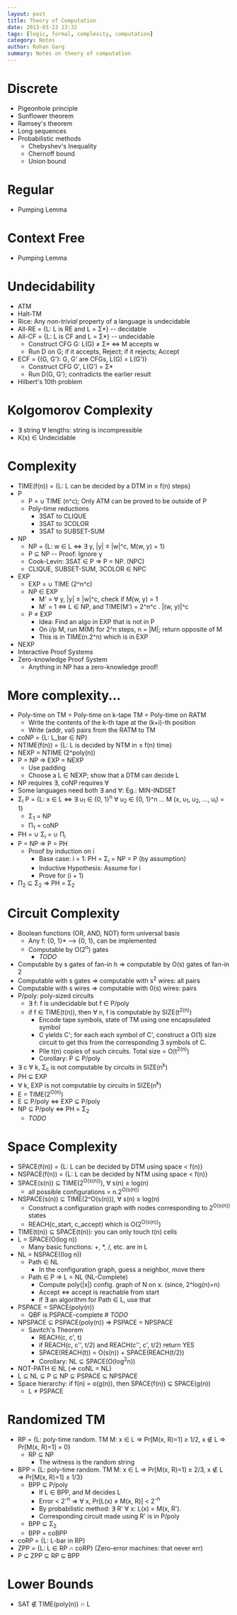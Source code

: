 ```yaml
---
layout: post
title: Theory of Computation
date: 2013-03-23 23:32
tags: [logic, formal, complexity, computation]
category: Notes
author: Rohan Garg
summary: Notes on theory of computation
---
```


Discrete
==============================
  - Pigeonhole principle
  - Sunflower theorem
  - Ramsey's theorem
  - Long sequences
  - Probabilistic methods
    + Chebyshev's Inequality
    + Chernoff bound
    + Union bound

Regular
==============================
  - Pumping Lemma

Context Free
==============================
  - Pumping Lemma

Undecidability
==============================
  - ATM
  - Halt-TM
  - Rice: Any _non-trivial_ property of a language is undecidable
  - All-RE = {L: L is RE and L = &Sigma;\*} -- decidable
  - All-CF = {L: L is CF and L = &Sigma;\*} -- undecidable
    + Construct CFG G: L(G) &ne; &Sigma;\* &hArr; M accepts w
    + Run D on G; if it accepts, Reject; if it rejects; Accept
  - ECF = {(G, G'): G, G' are CFGs, L(G) = L(G')}
    + Construct CFG G', L(G') = &Sigma;\*
    + Run D(G, G'); contradicts the earlier result
  - Hilbert's 10th problem

Kolgomorov Complexity
==============================
  - &exist; string &forall; lengths: string is incompressible
  - K(x) &isin; Undecidable

Complexity 
==============================
  - TIME(f(n)) = {L: L can be decided by a DTM in &le; f(n) steps}
  - P
    + P = &cup; TIME (n^c); Only ATM can be proved to be outside of P
    + Poly-time reductions
        * 3SAT to CLIQUE
        * 3SAT to 3COLOR
        * 3SAT to SUBSET-SUM
  - NP
    + NP = {L: w &isin; L &hArr; &exist; y, \|y\| &le; \|w\|^c, M(w, y) = 1}
    + P &sube; NP -- Proof: Ignore y
    + Cook-Levin: 3SAT &isin; P &rArr; P = NP. (NPC)
    + CLIQUE, SUBSET-SUM, 3COLOR &isin; NPC
  - EXP
    + EXP = &cup; TIME (2^n^c)
    + NP &isin; EXP
        * M' = &forall; y, \|y\| &le; \|w\|^c, check if M(w, y) = 1
        * M' = 1 &hArr; L &isin; NP, and TIME(M') = 2^n^c . \|(w, y)\|^c
    + P &ne; EXP
        * Idea: Find an algo in EXP that is not in P
        * On i/p M, run M(M) for 2^n steps, n = \|M\|; return opposite of M
        * This is in TIME(n.2^n) which is in EXP
  - NEXP
  - Interactive Proof Systems
  - Zero-knowledge Proof System
    + Anything in NP has a zero-knowledge proof!

More complexity...
==============================
  - Poly-time on TM = Poly-time on k-tape TM = Poly-time on RATM
    + Write the contents of the k-th tape at the (k+i)-th position
    + Write (addr, val) pairs from the RATM to TM
  - coNP = {L: L_bar &isin; NP}
  - NTIME(f(n)) = {L: L is decided by NTM in &le; f(n) time}
  - NEXP = NTIME (2^poly(n))
  - P = NP &rArr; EXP = NEXP
    + Use padding
    + Choose a L &isin; NEXP; show that a DTM can decide L
  - NP requires &exist;, coNP requires &forall;
  - Some languages need both &exist; and &forall;: Eg.: MIN-INDSET
  - &Sigma;<sub>i</sub> P = {L: x &isin; L &hArr; &exist; u<sub>1</sub> &isin; {0, 1}<sup>n</sup> &forall; u<sub>2</sub> &isin; {0, 1}^n ... M (x, u<sub>1</sub>, u<sub>2</sub>, ..., u<sub>i</sub>) = 1}
    + &Sigma;<sub>1</sub> = NP
    + &Pi;<sub>1</sub> = coNP
  - PH = &cup; &Sigma;<sub>i</sub> = &cup; &Pi;<sub>i</sub>
  - P = NP &rArr; P = PH
    + Proof by induction on i
        * Base case: i = 1: PH = &Sigma;<sub>i</sub> = NP = P (by assumption)
        * Inductive Hypothesis: Assume for i
        * Prove for (i + 1)
  - &Pi;<sub>2</sub> &sube; &Sigma;<sub>2</sub> &rArr; PH = &Sigma;<sub>2</sub>

Circuit Complexity
==============================
  - Boolean functions (OR, AND, NOT) form universal basis
    + Any f: {0, 1}\* --> {0, 1}, can be implemented
    + Computable by O(2<sup>n</sup>) gates
        * *TODO*
  - Computable by s gates of fan-in h &rArr; computable by O(s) gates of fan-in 2
  - Computable with s gates &rArr; computable with s<sup>2</sup> wires: all pairs
  - Computable with s wires &rArr; computable with 0(s) wires: pairs
  - P/poly: poly-sized circuits
    + &exist; f: f is undecidable but f &isin; P/poly
    + if f &isin; TIME(t(n)), then &forall; n, f is computable by SIZE(t<sup>2(n)</sup>)
        * Encode tape symbols, state of TM using one encapsulated symbol
        * C yields C'; for each each symbol of C', construct a O(1) size circuit to get this from the corresponding 3 symbols of C.
        * Pile t(n) copies of such circuits. Total size = O(t<sup>2(n)</sup>)
        * Corollary: P &sube; P/poly
  - &exist; c &forall; k, &Sigma;<sub>c</sub> is not computable by circuits in SIZE(n<sup>k</sup>)
  - PH &sube; EXP
  - &forall; k, EXP is not computable by circuits in SIZE(n<sup>k</sup>)
  - E = TIME(2<sup>O(n)</sup>)
  - E &sube; P/poly &hArr; EXP &sube; P/poly
  - NP &sube; P/poly &hArr; PH = &Sigma;<sub>2</sub>
    + *TODO*

Space Complexity
==============================
  - SPACE(f(n)) = {L: L can be decided by DTM using space < f(n)}
  - NSPACE(f(n)) = {L: L can be decided by NTM using space < f(n)}
  - SPACE(s(n)) &sube; TIME(2<sup>O(s(n))</sup>), &forall; s(n) &ge; log(n)
    + all possible configurations = n.2<sup>O(s(n))</sup>
  - NSPACE(s(n)) &sube; TIME(2^O(s(n))), &forall; s(n) &ge; log(n)
    + Construct a configuration graph with nodes corresponding to 2<sup>O(s(n))</sup> states
    + REACH(c_start, c_accept) which is O(2<sup>O(s(n))</sup>)
  - TIME(t(n)) &sube; SPACE(t(n)): you can only touch t(n) cells
  - L = SPACE(O(log n))
    + Many basic functions: +, \*, /, etc. are in L
  - NL = NSPACE((log n))
    + Path &isin; NL
        * In the configuration graph, guess a neighbor, move there
    + Path &isin; P &rArr; L = NL (NL-Complete)
        * Compute poly(\|x\|) config. graph of N on x. (since, 2^log(n)=n)
        * Accept &hArr; accept is reachable from start
        * if &exist; an algorithm for Path &isin; L, use that
  - PSPACE = SPACE(poly(n))
    + QBF is PSPACE-complete \# *TODO*
  - NPSPACE &sube; PSPACE(poly(n)) &rArr; PSPACE = NPSPACE
    + Savitch's Theorem
        * REACH(c, c', t)
        * if REACH(c, c'', t/2) and REACH(c'', c', t/2) return YES
        * SPACE(REACH(t)) = O(s(n)) + SPACE(REACH(t/2))
        * Corollary: NL &sube; SPACE(O(log<sup>2</sup>n))
  - NOT-PATH &isin; NL (&rArr; coNL = NL)
  - L &sube; NL &sube; P &sube; NP &sube; PSPACE &sube; NPSPACE
  - Space hierarchy: if f(n) = o(g(n)), then SPACE(f(n)) &sube; SPACE(g(n))
    + L &ne; PSPACE

Randomized TM
==============================
  - RP = {L: poly-time random. TM M: x &isin; L &rArr; Pr[M(x, R)=1] &ge; 1/2, x &notin; L &rArr; Pr[M(x, R)=1] = 0}
    + RP &sube; NP
      * The witness is the random string
  - BPP = {L: poly-time random. TM M: x &isin; L &rArr; Pr[M(x, R)=1] &ge; 2/3, x &notin; L &rArr; Pr[M(x, R)=1] &le; 1/3}
    + BPP &sube; P/poly
        * If L &isin; BPP, and M decides L
        * Error < 2<sup>-n</sup> &rArr; &forall; x, Pr[L(x) &ne; M(x, R)] < 2<sup>-n</sup>
        * By probabilistic method: &exist; R' &forall; x: L(x) = M(x, R').
        * Corresponding circuit made using R' is in P/poly
    + BPP &sube; &Sigma;<sub>2</sub>
    + BPP = coBPP
  - coRP = {L: L-bar in RP}
  - ZPP = {L: L &isin; RP &cap; coRP} (Zero-error machines: that never err)
  - P &sube; ZPP &sube; RP &sube; BPP

Lower Bounds
==============================
  - SAT &notin; TIME(poly(n)) &cap; L
